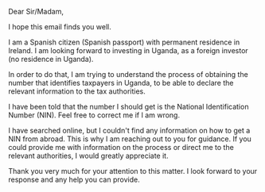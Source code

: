 Dear Sir/Madam,

I hope this email finds you well.

I am a Spanish citizen (Spanish passport) with permanent residence in Ireland. I am looking forward to investing in Uganda, as a foreign investor (no residence in Uganda).

In order to do that, I am trying to understand the process of obtaining the number that identifies taxpayers in Uganda, to be able to declare the relevant information to the tax authorities.

I have been told that the number I should get is the National Identification Number (NIN). Feel free to correct me if I am wrong.

I have searched online, but I couldn't find any information on how to get a NIN from abroad. This is why I am reaching out to you for guidance. If you could provide me with information on the process or direct me to the relevant authorities, I would greatly appreciate it.

Thank you very much for your attention to this matter. I look forward to your response and any help you can provide.